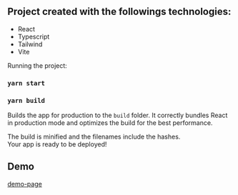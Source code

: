 ## Project created with the followings technologies:

- React
- Typescript
- Tailwind
- Vite

Running the project:

### `yarn start`

### `yarn build`

Builds the app for production to the `build` folder.
It correctly bundles React in production mode and optimizes the build for the best performance.

The build is minified and the filenames include the hashes.\
Your app is ready to be deployed!

## Demo

[demo-page](https://tmcamillo.github.io/dc-challenge/)
